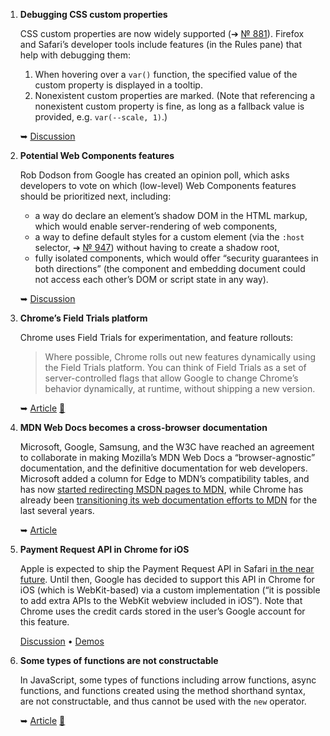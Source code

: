 1. **Debugging CSS custom properties**

   CSS custom properties are now widely supported (➔ [№ 881](https://webplatform.news/issues/2017-04-21#css-custom-properties-and-css-supports-)). Firefox and Safari’s developer tools include features (in the Rules pane) that help with debugging them:
   
      1. When hovering over a `var()` function, the specified value of the custom property is displayed in a tooltip.
      2. Nonexistent custom properties are marked. (Note that referencing a nonexistent custom property is fine, as long as a fallback value is provided, e.g. `var(--scale, 1)`.)

   ➥ [Discussion](https://twitter.com/malyw/status/919898773232418816)

1. **Potential Web Components features**

   Rob Dodson from Google has created an opinion poll,  which asks developers to vote on which (low-level) Web Components features should be prioritized next, including:

      * a way do declare an element’s shadow DOM in the HTML markup, which would enable server-rendering of web components,
      * a way to define default styles for a custom element (via the `:host` selector, ➔ [№ 947](https://webplatform.news/issues/2017-08-17#style-encapsulation-with-shadow-dom)) without having to create a shadow root,
      * fully isolated components, which would offer “security guarantees in both directions” (the component and embedding document could not access each other’s DOM or script state in any way).

   ➥ [Discussion](https://twitter.com/rob_dodson/status/920331939353042944)

1. **Chrome’s Field Trials platform**

   Chrome uses Field Trials for experimentation, and feature rollouts:

   > Where possible, Chrome rolls out new features dynamically using the Field Trials platform. You can think of Field Trials as a set of server-controlled flags that allow Google to change Chrome’s behavior dynamically, at runtime, without shipping a new version.

   ➥ [Article](https://textslashplain.com/2017/10/18/chrome-field-trials/) [💬](https://twitter.com/ericlaw/status/920641648010215424)

1. **MDN Web Docs becomes a cross-browser documentation**

   Microsoft, Google, Samsung, and the W3C have reached an agreement to collaborate in making Mozilla’s MDN Web Docs a “browser-agnostic” documentation, and the definitive documentation for web developers. Microsoft added a column for Edge to MDN’s compatibility tables, and has now [started redirecting MSDN pages to MDN](https://blogs.windows.com/msedgedev/2017/10/18/documenting-web-together-mdn-web-docs/), while Chrome has already been [transitioning its web documentation efforts to MDN](https://blog.chromium.org/2017/10/building-unified-documentation-for-web.html) for the last several years.

   ➥ [Article](https://blog.mozilla.org/blog/2017/10/18/mozilla-brings-microsoft-google-w3c-samsung-together-create-cross-browser-documentation-mdn/)

1. **Payment Request API in Chrome for iOS**

   Apple is expected to ship the Payment Request API in Safari [in the near future](https://webkit.org/status/#feature-payment-request). Until then, Google has decided to support this API in Chrome for iOS (which is WebKit-based) via a custom implementation (“it is possible to add extra APIs to the WebKit webview included in iOS”). Note that Chrome uses the credit cards stored in the user’s Google account for this feature.

   [Discussion](https://twitter.com/html5test/status/921034987109081088) • [Demos](https://googlechrome.github.io/samples/paymentrequest/)

1. **Some types of functions are not constructable**

   In JavaScript, some types of functions including arrow functions, async functions, and functions created using the method shorthand syntax, are not constructable, and thus cannot be used with the `new` operator.

   ➥ [Article](https://www.stefanjudis.com/today-i-learned/not-every-javascript-function-is-constructable/) [💬](https://twitter.com/stefanjudis/status/922061743916044288)
